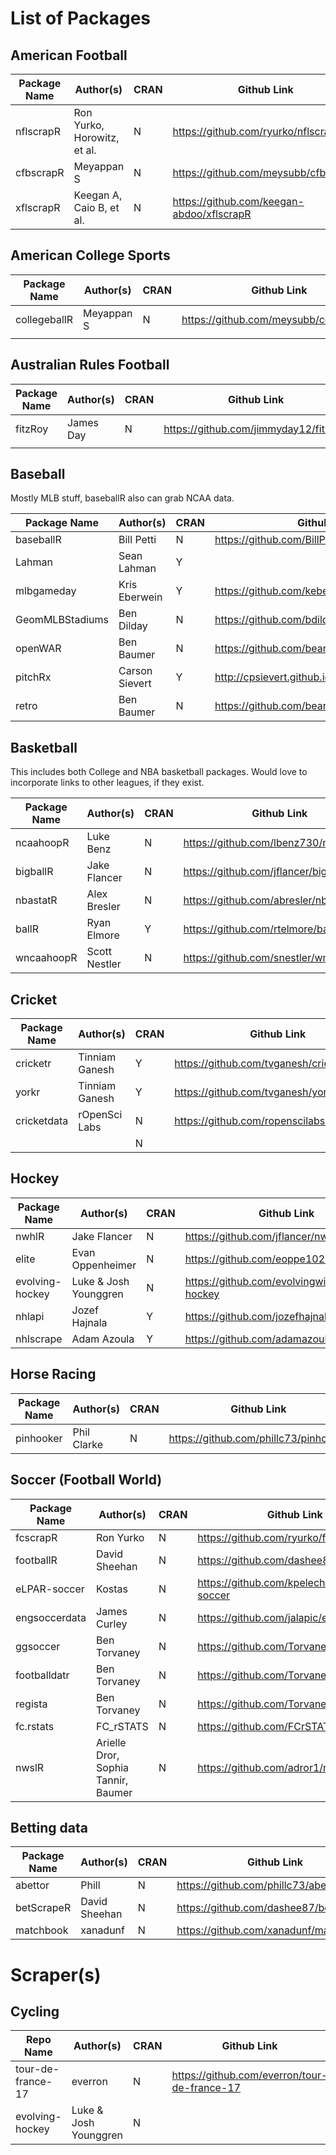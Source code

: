 # List of Packages 

## American Football 

| Package Name  	| Author(s)                   	| CRAN 	| Github Link                         	|
|---------------	|-----------------------------	|------	|-------------------------------------	|
| nflscrapR     	| Ron Yurko, Horowitz, et al. 	| N    	| https://github.com/ryurko/nflscrapR 	|
| cfbscrapR      	| Meyappan S                   	| N     | https://github.com/meysubb/cfbscrapR  |
| xflscrapR     	| Keegan A, Caio B, et al. 	| N    	| https://github.com/keegan-abdoo/xflscrapR 	|


## American College Sports

| Package Name  	| Author(s)  	| CRAN 	| Github Link                             	|
|---------------	|------------	|------	|-----------------------------------------	|
| collegeballR  	| Meyappan S 	| N    	| https://github.com/meysubb/collegeballR 	|
|               	|            	|      	|                                         	|

## Australian Rules Football 

| Package Name  	| Author(s)  	| CRAN 	| Github Link                             	|
|---------------	|------------	|------	|-----------------------------------------	|
| fitzRoy      	| James Day	| N    	| https://github.com/jimmyday12/fitzRoy	|
|               	|            	|      	|                                         	|


## Baseball 

Mostly MLB stuff, baseballR also can grab NCAA data. 

| Package Name  	| Author(s)     	| CRAN 	| Github Link                             	|
|---------------	|---------------	|------	|-----------------------------------------	|
| baseballR     	| Bill Petti    	| N    	| https://github.com/BillPetti/baseballr  	|
| Lahman        	| Sean Lahman   	| Y    	|                                         	|
| mlbgameday    	| Kris Eberwein 	| Y    	| https://github.com/keberwein/mlbgameday 	|
| GeomMLBStadiums   | Ben Dilday        | N     | https://github.com/bdilday/GeomMLBStadiums|
| openWAR           | Ben Baumer        | N     | https://github.com/beanumber/openWAR      | 
| pitchRx           | Carson Sievert    | Y     | http://cpsievert.github.io/pitchRx/       |
| retro             | Ben Baumer  	| N  	| https://github.com/beanumber/retro      	|

## Basketball 

This includes both College and NBA basketball packages. Would love to incorporate links to other leagues, if they exist. 

| Package Name  	| Author(s)    	| CRAN 	| Github Link                           	|
|---------------	|--------------	|------	|---------------------------------------	|
| ncaahoopR     	| Luke Benz    	| N    	| https://github.com/lbenz730/ncaahoopR 	|
| bigballR      	| Jake Flancer 	| N    	| https://github.com/jflancer/bigballR  	|
| nbastatR      	| Alex Bresler 	| N    	| https://github.com/abresler/nbastatR  	|
| ballR         	| Ryan Elmore  	| Y    	| https://github.com/rtelmore/ballr     	|
| wncaahoopR     	| Scott Nestler | N    	| https://github.com/snestler/wncaahoopR 	|

## Cricket

| Package Name  	| Author(s)      	| CRAN 	| Github Link                                 	|
|---------------	|----------------	|------	|---------------------------------------------	|
| cricketr      	| Tinniam Ganesh 	| Y    	| https://github.com/tvganesh/cricketr        	|
| yorkr         	| Tinniam Ganesh 	| Y    	| https://github.com/tvganesh/yorkr           	|
| cricketdata   	| rOpenSci Labs  	| N    	| https://github.com/ropenscilabs/cricketdata 	|
|               	|                	| N    	|                                             	|

## Hockey 

| Package Name  	| Author(s)    	| CRAN 	| Github Link                              	|
|---------------	|--------------	|------	|------------------------------------------	|
| nwhlR         	| Jake Flancer 	| N    	| https://github.com/jflancer/nwhlR 	    |
| elite          	| Evan Oppenheimer |   N   	| https://github.com/eoppe1022/elite       	|
| evolving-hockey | Luke & Josh Younggren| N    	|  https://github.com/evolvingwild/evolving-hockey |
| nhlapi          | Jozef Hajnala | Y   	| https://github.com/jozefhajnala/nhlapi  	|
| nhlscrape        | Adam Azoula | Y   	| https://github.com/adamazoulay/nhlscrape  	|

## Horse Racing 

| Package Name  	| Author(s)    	| CRAN 	| Github Link                              	|
|---------------	|--------------	|------	|------------------------------------------	|
| pinhooker         	| Phil Clarke 	| N    	| https://github.com/phillc73/pinhooker	    |



## Soccer (Football World)

| Package Name  	| Author(s)     	| CRAN 	| Github Link                                  	|
|---------------	|---------------	|------	|----------------------------------------------	|
| fcscrapR      	| Ron Yurko     	| N    	| https://github.com/ryurko/fcscrapR           	|
| footballR     	| David Sheehan 	| N    	| https://github.com/dashee87/footballR        	|
| eLPAR-soccer  	| Kostas        	| N    	| https://github.com/kpelechrinis/eLPAR-soccer 	|
| engsoccerdata 	| James Curley  	| N    	| https://github.com/jalapic/engsoccerdata     	|
| ggsoccer          | Ben Torvaney      | N     | https://github.com/Torvaney/ggsoccer          | 
| footballdatr      | Ben Torvaney      | N     | https://github.com/Torvaney/footballdatr      | 
| regista           | Ben Torvaney      | N     | https://github.com/Torvaney/regista           | 
| fc.rstats         | FC_rSTATS         | N     | https://github.com/FCrSTATS/fc.rstats         | 
| nwslR        | Arielle Dror, Sophia Tannir, Baumer | N     | https://github.com/adror1/nwslR         | 


## Betting data 

| Package Name  	| Author(s) 	| CRAN 	| Github Link                         	|
|---------------	|-----------	|------	|-------------------------------------	|
| abettor       	| Phill     	| N    	| https://github.com/phillc73/abettor 	|
| betScrapeR    	| David Sheehan    	| N    	| https://github.com/dashee87/betScrapeR 	|
| matchbook         | xanadunf          	| N    	|  https://github.com/xanadunf/matchbook  |

# Scraper(s)

## Cycling 

| Repo Name  	| Author(s) 	| CRAN 	| Github Link                         	|
|---------------	|-----------	|------	|-------------------------------------	|
| tour-de-france-17       	| everron    	| N    	| https://github.com/everron/tour-de-france-17 	|
| evolving-hockey      | Luke & Josh Younggren   | N    	|                                     	|

